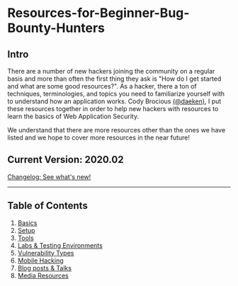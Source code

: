# Resources-for-Beginner-Bug-Bounty-Hunters

## Intro

There are a number of new hackers joining the community on a regular basis and more than often the first thing they ask is "How do I get started and what are some good resources?". As a hacker, there a ton of techniques, terminologies, and topics you need to familiarize yourself with to understand how an application works. Cody Brocious [(@daeken)](http://twitter.com/daeken), I put these resources together in order to help new hackers with resources to learn the basics of Web Application Security. 

We understand that there are more resources other than the ones we have listed and we hope to cover more resources in the near future!<br>

## Current Version: 2020.02 

[Changelog: See what's new!](/assets/changelog.md)

---
## Table of Contents

1. [Basics](/assets/basics.md)
2. [Setup](/assets/setup.md)
3. [Tools](/assets/tools.md)
4. [Labs & Testing Environments](/assets/labs.md)
5. [Vulnerability Types](/assets/vulns.md)
6. [Mobile Hacking](/assets/mobile.md)
6. [Blog posts & Talks](/assets/blogposts.md)
7. [Media Resources](/assets/media.md)
